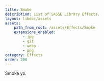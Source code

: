 ```yaml
---
title: Smoke
description: List of SASSE Library Effects.
layout: libdoc/assets
assets:
    path_from_root: /assets/Effects/Smoke
    extensions_enabled:
        - jpg
        - gif
        - webp
        - png
category: Effects
order: 200
---
```


Smoke yo.
